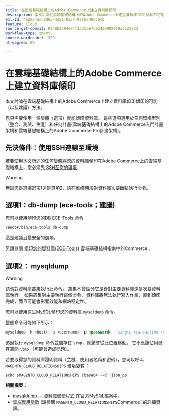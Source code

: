 ```yaml
---
title: 在雲端基礎結構上的Adobe Commerce上建立資料庫傾印
description: 本文討論在雲端基礎結構上的Adobe Commerce上建立資料庫(DB)傾印的可能（以及建議）方法。
exl-id: 4a2e54ac-8d65-4e51-8337-08f9748dc6c0
feature: Cloud
source-git-commit: 0948b2a94ee4f2a355e7c024a09929f0ad223783
workflow-type: tm+mt
source-wordcount: '329'
ht-degree: 0%

---
```


# 在雲端基礎結構上的Adobe Commerce上建立資料庫傾印

本文討論在雲端基礎結構上的Adobe Commerce上建立資料庫(DB)傾印的可能（以及建議）方法。

您只需要使用一個變體（選項）就能傾印資料庫。 這些選項適用於任何環境型別（整合、測試、生產）和任何計畫(雲端基礎結構上的Adobe Commerce入門計畫架構和雲端基礎結構上的Adobe Commerce Pro計畫架構)。

## 先決條件：使用SSH連線至環境

若要使用本文所述的任何變體將您的資料庫傾印在Adobe Commerce上的雲端基礎結構上，您必須先 [SSH至您的環境](https://experienceleague.adobe.com/docs/commerce-cloud-service/user-guide/develop/secure-connections.html).

>[!WARNING]
>
>無論您是選擇選項1還是選項2，請在離峰時段對資料庫次要節點執行命令。

## 選項1：db-dump (**ece-tools；建議**)

您可以使用傾印您的DB [ECE-Tools](https://experienceleague.adobe.com/docs/commerce-cloud-service/user-guide/dev-tools/ece-tools/update-package.html) 命令：

```php
vendor/bin/ece-tools db-dump
```

這是建議且最安全的選項。

另請參閱 [傾印您的資料庫(ECE-Tools)](https://experienceleague.adobe.com/docs/commerce-cloud-service/user-guide/develop/storage/database-dump.html) 雲端基礎結構指南中的Commerce 。

## 選項2： mysqldump

>[!WARNING]
>
>請勿對資料庫叢集執行此命令。 叢集不會區分它是針對主要資料庫還是次要資料庫執行。 如果叢集對主要執行這個命令，資料庫將無法執行寫入作業，直到傾印完成，而且可能會影響效能和網站穩定性。

您可以使用原生MySQL傾印您的資料庫 `mysqldump` 命令。

整個命令可能如下所示：

```sql
mysqldump -h <host> -u <username> -p <password> --single-transaction <db_name> | gzip > /tmp/<dump_name>.sql.gz
```

透過執行 `mysqldump` 命令並儲存在 `\tmp`，應該會從此位置移動。 它不應該佔用儲存空間 `\tmp` （可能會造成問題）。

若要取得您的資料庫證明資料（主機、使用者名稱和密碼），您可以呼叫 `MAGENTO_CLOUD_RELATIONSHIPS` 環境變數：

```
echo $MAGENTO_CLOUD_RELATIONSHIPS |base64 --d |json_pp
```

**相關檔案：**

* [mysqldump — 資料庫備份程式](https://dev.mysql.com/doc/refman/8.0/en/mysqldump.html) 在官方MySQL檔案中。
* [雲端專用變數](https://experienceleague.adobe.com/docs/commerce-cloud-service/user-guide/configure/env/stage/variables-cloud.html) (請參閱 `MAGENTO_CLOUD_RELATIONSHIPS`Commerce )的詳細資訊。
